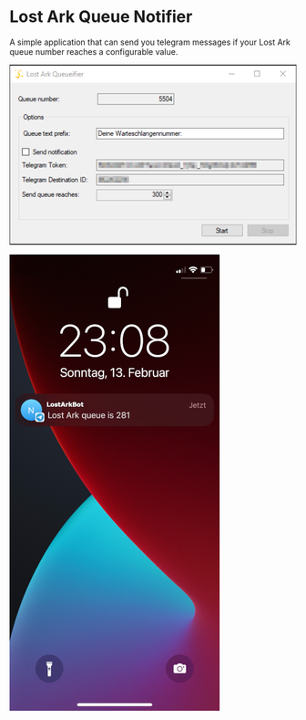 # Lost Ark Queue Notifier

A simple application that can send you telegram messages if your Lost Ark queue number reaches a configurable value.

![Application](./assets/application.png)

![Notification](./assets/notification.png)
